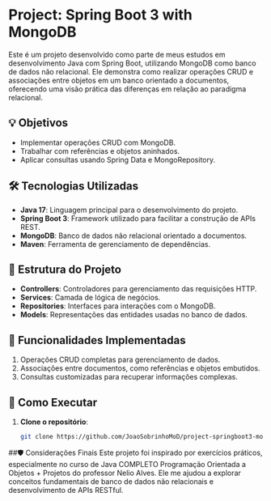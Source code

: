 # Project: Spring Boot 3 with MongoDB

Este é um projeto desenvolvido como parte de meus estudos em desenvolvimento Java com Spring Boot, utilizando MongoDB como banco de dados não relacional. Ele demonstra como realizar operações CRUD e associações entre objetos em um banco orientado a documentos, oferecendo uma visão prática das diferenças em relação ao paradigma relacional.

## 💡 Objetivos
- Implementar operações CRUD com MongoDB.
- Trabalhar com referências e objetos aninhados.
- Aplicar consultas usando Spring Data e MongoRepository.

## 🛠️ Tecnologias Utilizadas
- **Java 17**: Linguagem principal para o desenvolvimento do projeto.
- **Spring Boot 3**: Framework utilizado para facilitar a construção de APIs REST.
- **MongoDB**: Banco de dados não relacional orientado a documentos.
- **Maven**: Ferramenta de gerenciamento de dependências.

## 📂 Estrutura do Projeto
- **Controllers**: Controladores para gerenciamento das requisições HTTP.
- **Services**: Camada de lógica de negócios.
- **Repositories**: Interfaces para interações com o MongoDB.
- **Models**: Representações das entidades usadas no banco de dados.

## 📝 Funcionalidades Implementadas
1. Operações CRUD completas para gerenciamento de dados.
2. Associações entre documentos, como referências e objetos embutidos.
3. Consultas customizadas para recuperar informações complexas.

## 🔗 Como Executar
1. **Clone o repositório**:
   ```bash
   git clone https://github.com/JoaoSobrinhoMoD/project-springboot3-mongodb.git

##🛡️ Considerações Finais
Este projeto foi inspirado por exercícios práticos, especialmente no curso de Java COMPLETO Programação Orientada a Objetos + Projetos do professor Nelio Alves. Ele me ajudou a explorar conceitos fundamentais de banco de dados não relacionais e desenvolvimento de APIs RESTful.
